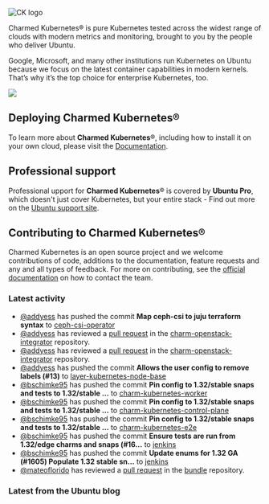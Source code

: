 ![CK logo](https://assets.ubuntu.com/v1/451d4cf4-Charmed+Kubernetes_RGB_onWhite_2022.svg)

Charmed Kubernetes® is pure Kubernetes tested across the widest range of clouds with modern metrics and monitoring, brought to you by the people who deliver Ubuntu.

Google, Microsoft, and many other institutions run Kubernetes on Ubuntu because we focus on the latest container capabilities in modern kernels. That’s why it’s the top choice for enterprise Kubernetes, too.

![](https://assets.ubuntu.com/v1/843c77b6-juju-at-a-glace.svg)

## Deploying Charmed Kubernetes®

To learn more about **Charmed Kubernetes**®, including how to install it on your own cloud, please visit the [Documentation][docs].

## Professional support

Professional upport for **Charmed Kubernetes**® is covered by **Ubuntu Pro**, which doesn't just cover Kubernetes, but your entire stack - Find out more on the [Ubuntu support site](https://ubuntu.com/support).

## Contributing to Charmed Kubernetes®

Charmed Kubernetes is an open source project and we welcome contributions of code, additions to the documentation, feature requests and any and all types of feedback. For more on contributing, see the [official documentation][get-in-touch] on how to contact the team.

<!-- LINKS -->
[docs]: https://ubuntu.com/kubernetes/docs
[get-in-touch]: https://ubuntu.com/kubernetes/docs/get-in-touch

### Latest activity

<!-- activity starts -->
 - [@addyess](https://github.com/addyess) has pushed the commit **Map ceph-csi to juju terraform syntax** to [ceph-csi-operator](https://github.com/charmed-kubernetes/ceph-csi-operator)
 - [@addyess](https://github.com/addyess) has reviewed a [pull request](https://github.com/charmed-kubernetes/charm-openstack-integrator/pull/10) in the [charm-openstack-integrator](https://github.com/charmed-kubernetes/charm-openstack-integrator) repository.
 - [@addyess](https://github.com/addyess) has reviewed a [pull request](https://github.com/charmed-kubernetes/charm-openstack-integrator/pull/10) in the [charm-openstack-integrator](https://github.com/charmed-kubernetes/charm-openstack-integrator) repository.
 - [@addyess](https://github.com/addyess) has pushed the commit **Allows the user config to remove labels (#13)** to [layer-kubernetes-node-base](https://github.com/charmed-kubernetes/layer-kubernetes-node-base)
 - [@bschimke95](https://github.com/bschimke95) has pushed the commit **Pin config to 1.32/stable snaps and tests to 1.32/stable ...** to [charm-kubernetes-worker](https://github.com/charmed-kubernetes/charm-kubernetes-worker)
 - [@bschimke95](https://github.com/bschimke95) has pushed the commit **Pin config to 1.32/stable snaps and tests to 1.32/stable ...** to [charm-kubernetes-control-plane](https://github.com/charmed-kubernetes/charm-kubernetes-control-plane)
 - [@bschimke95](https://github.com/bschimke95) has pushed the commit **Pin config to 1.32/stable snaps and tests to 1.32/stable ...** to [charm-kubernetes-e2e](https://github.com/charmed-kubernetes/charm-kubernetes-e2e)
 - [@bschimke95](https://github.com/bschimke95) has pushed the commit **Ensure tests are run from 1.32/edge charms and snaps (#16...** to [jenkins](https://github.com/charmed-kubernetes/jenkins)
 - [@bschimke95](https://github.com/bschimke95) has pushed the commit **Update enums for 1.32 GA (#1605)  Populate 1.32 stable sn...** to [jenkins](https://github.com/charmed-kubernetes/jenkins)
 - [@mateoflorido](https://github.com/mateoflorido) has reviewed a [pull request](https://github.com/charmed-kubernetes/bundle/pull/904) in the [bundle](https://github.com/charmed-kubernetes/bundle) repository.
<!-- activity ends -->

<!-- roadmap starts -->

<!-- roadmap ends -->

### Latest from the Ubuntu blog

<!-- blog starts -->

<!-- blog ends -->

